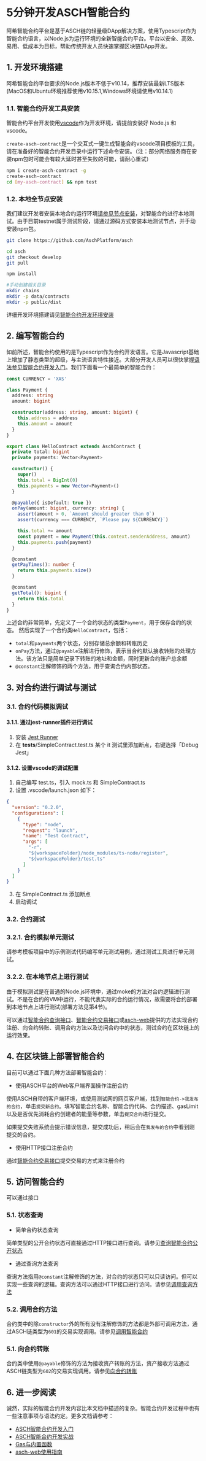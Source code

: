 
# 5分钟开发ASCH智能合约

阿希智能合约平台是基于ASCH链的轻量级DApp解决方案，使用Typescript作为智能合约语言，以Node.js为运行环境的全新智能合约平台。平台以安全、高效、易用、低成本为目标，帮助传统开发人员快速掌握区块链DApp开发。

## 1. 开发环境搭建

阿希智能合约平台要求的Node.js版本不低于v10.14，推荐安装最新LTS版本(MacOS和Ubuntu环境推荐使用v10.15.1,Windows环境请使用v10.14.1)

### 1.1. 智能合约开发工具安装

智能合约平台开发使用[vscode](https://code.visualstudio.com/)作为开发环境，请提前安装好 Node.js 和vscode。

`create-asch-contract`是一个交互式一键生成智能合约vscode项目模板的工具，请在准备好的智能合约开发目录中运行下述命令安装。（注：部分网络服务商在安装npm包时可能会有较大延时甚至失败的可能，请耐心重试）

```sh
npm i create-asch-contract -g
create-asch-contract
cd [my-asch-contract] && npm test
```

### 1.2. 本地全节点安装

我们建议开发者安装本地合约运行环境[请参见节点安装](../../install/zh-cn.md)，对智能合约进行本地测试。由于目前testnet属于测试阶段，请通过源码方式安装本地测试节点，并手动安装npm包。

```sh
git clone https://github.com/AschPlatform/asch

cd asch
git checkout develop
git pull

npm install

#手动创建相关目录
mkdir chains
mkdir -p data/contracts
mkdir -p public/dist
```

详细开发环境搭建请见[智能合约开发环境安装](../install/zh-cn.md)
## 2. 编写智能合约

如前所述，智能合约使用的是Typescript作为合约开发语言。它是Javascript基础上增加了静态类型的超级，与主流语言特性接近。大部分开发人员可以很快掌握[语法参见智能合约开发入门](../introduction/zh-cn.md)。我们下面看一个最简单的智能合约：

```typescript
const CURRENCY = 'XAS'

class Payment {
  address: string
  amount: bigint

  constructor(address: string, amount: bigint) {
    this.address = address
    this.amount = amount
  }
}

export class HelloContract extends AschContract {
  private total: bigint
  private payments: Vector<Payment>

  constructor() {
    super()
    this.total = BigInt(0)
    this.payments = new Vector<Payment>()
  }

  @payable({ isDefault: true })
  onPay(amount: bigint, currency: string) {
    assert(amount > 0, `Amount should greater than 0`)
    assert(currency === CURRENCY, `Please pay ${CURRENCY}`)

    this.total += amount
    const payment = new Payment(this.context.senderAddress, amount)
    this.payments.push(payment)
  }

  @constant
  getPayTimes(): number {
    return this.payments.size()
  }

  @constant
  getTotal(): bigint {
    return this.total
  }
}
```

上述合约非常简单，先定义了一个合约状态的类型`Payment`，用于保存合约的状态。
然后实现了一个合约类`HelloContract`，包括：

- `total`和`payments`两个状态，分别存储总余额和转账历史
- `onPay`方法，通过`@payable`注解进行修饰，表示当合约默认接收转账的处理方法。该方法只是简单记录下转账的地址和金额，同时更新合约账户总余额
- `@constant`注解修饰的两个方法，用于查询合约内部状态。

## 3. 对合约进行调试与测试

### 3.1. 合约代码模拟调试

#### 3.1.1. 通过jest-runner插件进行调试

  1. 安装 [Jest Runner](https://marketplace.visualstudio.com/items?itemName=firsttris.vscode-jest-runner)
  2. 在 __tests__/SimpleContract.test.ts 某个 it 测试里添加断点，右键选择「Debug Jest」

#### 3.1.2. 设置vscode的调试配置

  1. 自己编写 test.ts，引入 mock.ts 和 SimpleContract.ts
  2. 设置 .vscode/launch.json 如下：

  ```json
  {
    "version": "0.2.0",
    "configurations": [
      {
        "type": "node",
        "request": "launch",
        "name": "Test Contract",
        "args": [
          "-r",
          "${workspaceFolder}/node_modules/ts-node/register",
          "${workspaceFolder}/test.ts"
        ]
      }
    ]
  }
  ```

  3. 在 SimpleContract.ts 添加断点
  4. 启动调试

### 3.2. 合约测试

### 3.2.1. 合约模拟单元测试

请参考模板项目中的示例测试代码编写单元测试用例，通过测试工具进行单元测试。

### 3.2.2. 在本地节点上进行测试

由于模拟测试是在普通的Node.js环境中，通过moke的方法对合约逻辑进行测试。不是在合约的VM中运行，不能代表实际的合约运行情况，故需要将合约部署到本地节点上进行测试(部署方法见第4节)。

可以通过[智能合约查询接口](../../http-api/zh-cn.md#212-智能合约)、[智能合约交易接口](../../http-api/zh-cn.md#37-智能合约)或[asch-web](../../asch-web/zh-cn.md)提供的方法实现合约注册、向合约转账、调用合约方法以及访问合约中的状态，测试合约在区块链上的运行效果。

## 4. 在区块链上部署智能合约

目前可以通过下面几种方法部署智能合约：

- 使用ASCH平台的Web客户端界面操作注册合约

使用ASCH自带的客户端环境，或使用测试网的网页客户端，找到`智能合约->我发布的合约`，单击`提交新合约`。填写智能合约名称、智能合约代码、合约描述、gasLimit以及是否优先消耗合约创建者的能量等参数，单击`提交合约`进行提交。

如果提交失败系统会提示错误信息，提交成功后，稍后会在`我发布的合约`中看到刚提交的合约。

- 使用HTTP接口注册合约

通过[智能合约交易接口](../../http-api/zh-cn.md#371-注册智能合约)提交交易的方式来注册合约

## 5. 访问智能合约

可以通过接口

### 5.1. 状态查询

- 简单合约状态查询

简单类型的公开合约状态可直接通过HTTP接口进行查询。请参见[查询智能合约公开状态](../../http-api/zh-cn.md#2125-查询智能合约公开状态)

- 通过查询方法查询

查询方法指用`@constant`注解修饰的方法，对合约的状态只可以只读访问。但可以实现一些查询的逻辑。查询方法可以通过HTTP接口进行访问。请参见[调用查询方法](../../http-api/zh-cn.md#2127-调用查询方法)

### 5.2. 调用合约方法

合约类中的除`constructor`外的所有没有注解修饰的方法都是外部可调用方法，通过ASCH链类型为`601`的交易实现调用。请参见[调用智能合约](../../http-api/zh-cn.md#372-调用智能合约)

### 5.1. 向合约转账

合约类中使用`@payable`修饰的方法为接收资产转账的方法，资产接收方法通过ASCH链类型为`602`的交易实现调用。请参见[向合约转账](../../http-api/zh-cn.md#373-向智能合约转账)


## 6. 进一步阅读

诚然，实际的智能合约开发内容比本文档中描述的复杂。智能合约开发过程中也有一些注意事项与语法约定。更多文档请参考：

- [ASCH智能合约开发入门](../introduction/zh-cn.md)
- [ASCH智能合约开发实战](../contract-in-action/zh-cn.md)
- [Gas与内置函数](../gas-and-functions/zh-cn.md)
- [asch-web使用指南](../../asch-web/zh-cn.md)